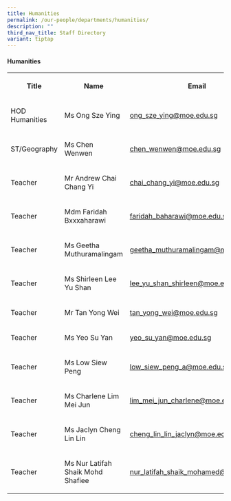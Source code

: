 ```yaml
---
title: Humanities
permalink: /our-people/departments/humanities/
description: ""
third_nav_title: Staff Directory
variant: tiptap
---
```

<h4>Humanities</h4>
<table style="minWidth: 75px">
<colgroup>
<col>
<col>
<col>
</colgroup>
<tbody>
<tr>
<th rowspan="1" colspan="1">
<p>Title</p>
</th>
<th rowspan="1" colspan="1">
<p>Name</p>
</th>
<th rowspan="1" colspan="1">
<p>Email</p>
</th>
</tr>
<tr>
<td rowspan="1" colspan="1">
<p>HOD Humanities</p>
</td>
<td rowspan="1" colspan="1">
<p>Ms Ong Sze Ying</p>
</td>
<td rowspan="1" colspan="1">
<p><a href="mailto:ong_sze_ying@moe.edu.sg" rel="noopener noreferrer nofollow" target="_blank">ong_sze_ying@moe.edu.sg</a>
</p>
</td>
</tr>
<tr>
<td rowspan="1" colspan="1">
<p>ST/Geography</p>
</td>
<td rowspan="1" colspan="1">
<p>Ms Chen Wenwen</p>
</td>
<td rowspan="1" colspan="1">
<p><a href="mailto:chen_wenwen@moe.edu.sg" rel="noopener noreferrer nofollow" target="_blank">chen_wenwen@moe.edu.sg</a>
</p>
</td>
</tr>
<tr>
<td rowspan="1" colspan="1">
<p>Teacher</p>
</td>
<td rowspan="1" colspan="1">
<p>Mr Andrew Chai Chang Yi</p>
</td>
<td rowspan="1" colspan="1">
<p><a href="mailto:chai_chang_yi@moe.edu.sg" rel="noopener noreferrer nofollow" target="_blank">chai_chang_yi@moe.edu.sg</a>
</p>
</td>
</tr>
<tr>
<td rowspan="1" colspan="1">
<p>Teacher</p>
</td>
<td rowspan="1" colspan="1">
<p>Mdm Faridah Bxxxaharawi</p>
</td>
<td rowspan="1" colspan="1">
<p><a href="mailto:faridah_baharawi@moe.edu.sg" rel="noopener noreferrer nofollow" target="_blank">faridah_baharawi@moe.edu.sg</a>
</p>
</td>
</tr>
<tr>
<td rowspan="1" colspan="1">
<p>Teacher</p>
</td>
<td rowspan="1" colspan="1">
<p>Ms Geetha Muthuramalingam</p>
</td>
<td rowspan="1" colspan="1">
<p><a href="mailto:geetha_muthuramalingam@moe.edu.sg" rel="noopener noreferrer nofollow" target="_blank">geetha_muthuramalingam@moe.edu.sg</a>
</p>
</td>
</tr>
<tr>
<td rowspan="1" colspan="1">
<p>Teacher</p>
</td>
<td rowspan="1" colspan="1">
<p>Ms Shirleen Lee Yu Shan</p>
</td>
<td rowspan="1" colspan="1">
<p><a href="mailto:lee_yu_shan_shirleen@moe.edu.sg" rel="noopener noreferrer nofollow" target="_blank">lee_yu_shan_shirleen@moe.edu.sg</a>
</p>
</td>
</tr>
<tr>
<td rowspan="1" colspan="1">
<p>Teacher</p>
</td>
<td rowspan="1" colspan="1">
<p>Mr Tan Yong Wei</p>
</td>
<td rowspan="1" colspan="1">
<p><a href="mailto:tan_yong_wei@moe.edu.sg" rel="noopener noreferrer nofollow" target="_blank">tan_yong_wei@moe.edu.sg</a>
</p>
</td>
</tr>
<tr>
<td rowspan="1" colspan="1">
<p>Teacher</p>
</td>
<td rowspan="1" colspan="1">
<p>Ms Yeo Su Yan</p>
</td>
<td rowspan="1" colspan="1">
<p><a href="mailto:yeo_su_yan@moe.edu.sg" rel="noopener noreferrer nofollow" target="_blank">yeo_su_yan@moe.edu.sg</a>
</p>
</td>
</tr>
<tr>
<td rowspan="1" colspan="1">
<p>Teacher</p>
</td>
<td rowspan="1" colspan="1">
<p>Ms Low Siew Peng</p>
</td>
<td rowspan="1" colspan="1">
<p><a href="mailto:low_siew_peng_a@moe.edu.sg" rel="noopener noreferrer nofollow" target="_blank">low_siew_peng_a@moe.edu.sg</a>
</p>
</td>
</tr>
<tr>
<td rowspan="1" colspan="1">
<p>Teacher</p>
</td>
<td rowspan="1" colspan="1">
<p>Ms Charlene Lim Mei Jun</p>
</td>
<td rowspan="1" colspan="1">
<p><a href="mailto:lim_mei_jun_charlene@moe.edu.sg" rel="noopener noreferrer nofollow" target="_blank">lim_mei_jun_charlene@moe.edu.sg</a>
</p>
</td>
</tr>
<tr>
<td rowspan="1" colspan="1">
<p>Teacher</p>
</td>
<td rowspan="1" colspan="1">
<p>Ms Jaclyn Cheng Lin Lin</p>
</td>
<td rowspan="1" colspan="1">
<p><a href="mailto:cheng_lin_lin_jaclyn@moe.edu.sg" rel="noopener noreferrer nofollow" target="_blank">cheng_lin_lin_jaclyn@moe.edu.sg</a>
</p>
</td>
</tr>
<tr>
<td rowspan="1" colspan="1">
<p>Teacher</p>
</td>
<td rowspan="1" colspan="1">
<p>Ms Nur Latifah Shaik Mohd Shafiee</p>
</td>
<td rowspan="1" colspan="1">
<p><a href="mailto:nur_latifah_shaik_mohamed@moe.edu.sg" rel="noopener noreferrer nofollow" target="_blank">nur_latifah_shaik_mohamed@moe.edu.sg</a>
</p>
</td>
</tr>
</tbody>
</table>
<p></p>